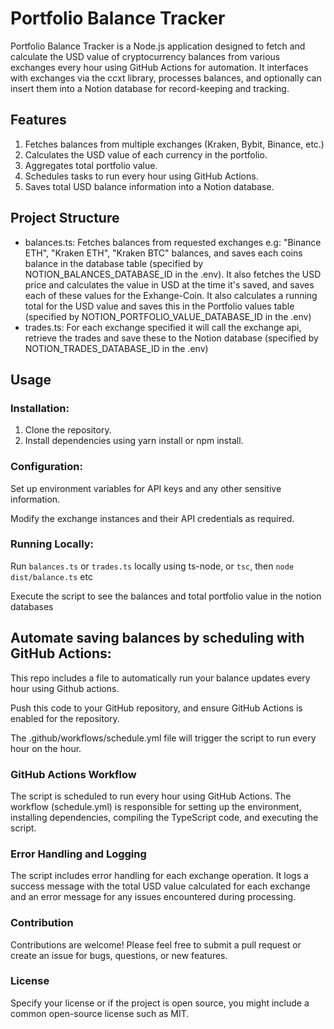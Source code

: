 # Portfolio Balance Tracker

Portfolio Balance Tracker is a Node.js application designed to fetch and calculate the USD value of cryptocurrency balances from various exchanges every hour using GitHub Actions for automation. It interfaces with exchanges via the ccxt library, processes balances, and optionally can insert them into a Notion database for record-keeping and tracking.

## Features

1. Fetches balances from multiple exchanges (Kraken, Bybit, Binance, etc.)
2. Calculates the USD value of each currency in the portfolio.
3. Aggregates total portfolio value.
4. Schedules tasks to run every hour using GitHub Actions.
5. Saves total USD balance information into a Notion database.

## Project Structure

- balances.ts:
  Fetches balances from requested exchanges e.g: "Binance ETH", "Kraken ETH", "Kraken BTC" balances, and saves each coins balance in the database table (specified by NOTION_BALANCES_DATABASE_ID in the .env). It also fetches the USD price and calculates the value in USD at the time it's saved, and saves each of these values for the Exhange-Coin. It also calculates a running total for the USD value and saves this in the Portfolio values table (specified by NOTION_PORTFOLIO_VALUE_DATABASE_ID in the .env)
- trades.ts:
  For each exchange specified it will call the exchange api, retrieve the trades and save these to the Notion database (specified by NOTION_TRADES_DATABASE_ID in the .env)

## Usage

### Installation:

1. Clone the repository.
2. Install dependencies using yarn install or npm install.

### Configuration:

Set up environment variables for API keys and any other sensitive information.

Modify the exchange instances and their API credentials as required.

### Running Locally:

Run `balances.ts` or `trades.ts` locally using ts-node, or `tsc`, then `node dist/balance.ts` etc

Execute the script to see the balances and total portfolio value in the notion databases

## Automate saving balances by scheduling with GitHub Actions:

This repo includes a file to automatically run your balance updates every hour using Github actions.

Push this code to your GitHub repository, and ensure GitHub Actions is enabled for the repository.

The .github/workflows/schedule.yml file will trigger the script to run every hour on the hour.

### GitHub Actions Workflow

The script is scheduled to run every hour using GitHub Actions. The workflow (schedule.yml) is responsible for setting up the environment, installing dependencies, compiling the TypeScript code, and executing the script.

### Error Handling and Logging

The script includes error handling for each exchange operation. It logs a success message with the total USD value calculated for each exchange and an error message for any issues encountered during processing.

### Contribution

Contributions are welcome! Please feel free to submit a pull request or create an issue for bugs, questions, or new features.

### License

Specify your license or if the project is open source, you might include a common open-source license such as MIT.
